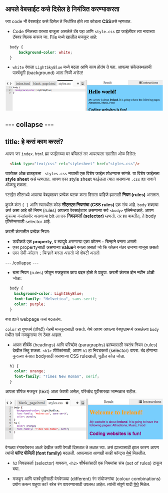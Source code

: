 ## आपले वेबसाईट कसे दिसेल हे नियंत्रित करण्याकरता

ज्या code नी वेबसाईट कसे दिसेल ते निर्धारित होते त्या कोडला **CSS**असे म्हणतात.

- Code पॅनेलच्या वरच्या बाजूला असलेले टॅब पहा आणि `style.css` ह्या फाईलीवर त्या नावाच्या टॅबवर क्लिक करून जा. File मध्ये खालील मजकूर आहे:

```css
  body {
      background-color: white;
  }
```

- `white` रंगाला `LightSkyBlue` मध्ये बदला आणि काय होतंय ते पहा. आपल्या संकेतस्थळाची पार्श्वभूमी (background) आता निळी असेल! 

![निळ्या पार्श्वभूमीसह उदाहरण](images/egFirstCSSbluebg.png)

## \--- collapse \---

## title: हे कसं काम करतं?

आपण जर `index.html` ह्या फाईलच्या वर बघितलं तर आपल्याला खालील ओळ दिसेल:

```html
  <link type="text/css" rel="stylesheet" href="styles.css"/>
```

उपरोक्त ओळ ब्राउझरला ` styles.css` नावाची एक विशेष फाईल शोधण्यास सांगते. या विशेष फाईलला **style sheet** असे म्हणतात. आपण एका style sheet फाईलला त्यात असणाऱ्या `.css` ह्या नावाने ओळखू शकता.

स्टाईल शीटमध्ये आपल्या वेबपृष्ठावर प्रत्येक घटक कसा दिसला पाहिजे ह्यासाठी **नियम (rules)** असतात.

कुरळे कंस `{ }` आणि त्यामधील कोड **सीएसएस नियमांचा (CSS rules)** एक संच आहे. `body` शब्दाचा अर्थ असा आहे की नियम (rules) आपल्या वेबसाईटवर असणाऱ्या सर्व `<body>` एलिमेन्टआहे. आपण कुरळ्या कंसांसमोर असणाऱ्या bit ला एक **निवडकर्ता (selector)** म्हणतो. तर ह्या बाबतीत, ते body एलिमेन्टसाठी selector आहे.

करली कंसातील प्रत्येक नियम:

- डावीकडे एक **property**, व त्यापुढे असणाऱ्या एका कोलन `:` चिन्हाने बनला असतो
- एका propertyसाठी असणाऱ्या **value**ने बनला असतो जो कि कोलन नंतर उजव्या बाजूस असतो
- एका सेमी-कोलन `;` चिन्हाने बनला असतो जो शेवटी असतो

\--- /collapse \---

- चला नियम (rules) जोडून मजकुरात काय बदल होतो ते पाहूया. करली कंसात दोन नवीन ओळी जोडा:

```css
  body {
    background-color: LightSkyBlue;
    font-family: "Helvetica", sans-serif;
    color: purple;
  }
```

बघा ह्याने webpage कसं बदललंय.

`color` हा गुणधर्म (प्रॉपर्टी) नेहमी मजकूरासाठी असतो. येथे आपण आपल्या वेबपृष्ठामध्ये असलेल्या `body` मधील सर्व मजकुराचा रंग ठेवत आहात.

- आपण शीर्षके (headings) आणि परिच्छेद (paragraphs) ह्यांच्यासाठी स्वतंत्र नियम (rules) देखील लिहू शकता. `<h1>` शीर्षकांसाठी, आपण `h1` हा निवडकर्ता (selector) वापरा. बंद होणाऱ्या कुरळ्या कंसात bodyसाठी असणाऱ्या CSS ruleखाली, पुढील कोड जोडा.

```css
  h1 {
    color: orange;
    font-family: "Times New Roman", serif;
  }
```

आपला शीर्षक मजकूर (text) आता केशरी असेल, परिच्छेद पूर्वीसारखा जाम्भळाच राहील.

![नव्या सीएसएस कोडचा परिणाम](images/egCssColorsFonts.png)

वेगळ्या रंगाबरोबरच अक्षरे देखील कशी वेगळी दिसतात ते लक्षात घ्या. असं ह्याच्यासाठी झाल कारण आपण त्यांची **फॉन्ट फॅमिली (font family)** बदलली. आपल्याला आणखी काही फॉन्ट्स [येथे](http://dojo.soy/web-font-families) मिळतील.

- `h2` निवडकर्ता (selector) वापरून, `<h2>` शीर्षकांसाठी एक नियमांचा संच (set of rules) टाकून बघा.

- मजकूर आणि पार्श्वभूमीसाठी वेगवेगळ्या (different) रंग संयोजनांचा (colour combinations) प्रयोग करून पाहूया का? बरेच रंग वापरण्यासाठी उपलब्ध आहेत. त्यांची संपूर्ण यादी [येथे](http://dojo.soy/web-color-names) मिळेल.